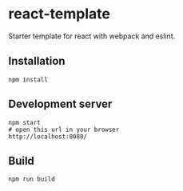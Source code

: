 # react-template

Starter template for react with webpack and eslint.

## Installation
``` text
npm install
```

## Development server
```text
npm start
# open this url in your browser
http://localhost:8080/
```

## Build
```text
npm run build
```
